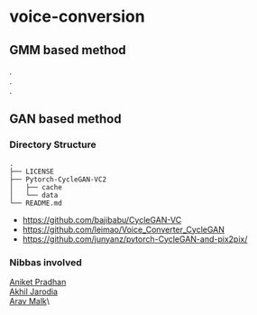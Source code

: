 # voice-conversion

## GMM based method

.\
.\
.

## GAN based method

### Directory Structure
```
.
├── LICENSE
├── Pytorch-CycleGAN-VC2
│   ├── cache
│   └── data
└── README.md
```

- https://github.com/bajibabu/CycleGAN-VC
- https://github.com/leimao/Voice_Converter_CycleGAN
- https://github.com/junyanz/pytorch-CycleGAN-and-pix2pix/

### Nibbas involved
[Aniket Pradhan](github.com/Aniket-Pradhan)\
[Akhil Jarodia](github.com/akj127)\
[Arav Malk](github.com/Arav-malik)\
